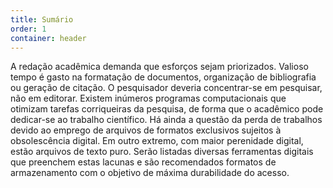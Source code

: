 ```yaml
---
title: Sumário
order: 1
container: header
---
```

A redação acadêmica demanda que esforços sejam priorizados. Valioso tempo é gasto na formatação de documentos, organização de bibliografia ou geração de citação. O pesquisador deveria concentrar-se em pesquisar, não em editorar. Existem inúmeros programas computacionais que otimizam tarefas corriqueiras da pesquisa, de forma que o acadêmico pode dedicar-se ao trabalho científico. Há ainda a questão da perda de trabalhos devido ao emprego de arquivos de formatos exclusivos sujeitos à obsolescência digital. Em outro extremo, com maior perenidade digital, estão arquivos de texto puro. Serão listadas diversas ferramentas digitais que preenchem estas lacunas e são recomendados formatos de armazenamento com o objetivo de máxima durabilidade do acesso.

